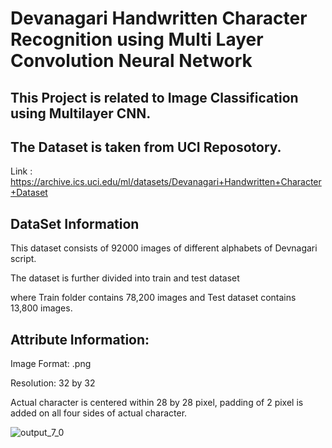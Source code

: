 # Devanagari Handwritten Character Recognition using Multi Layer Convolution Neural Network

## This Project is related to Image Classification using Multilayer CNN.
## The Dataset is taken from UCI Reposotory. 
Link : https://archive.ics.uci.edu/ml/datasets/Devanagari+Handwritten+Character+Dataset


## DataSet Information 

This dataset consists of 92000 images of different alphabets of Devnagari script.

The dataset is further divided into train and test dataset 

where Train folder contains 78,200 images and Test dataset contains 13,800 images.

## Attribute Information:

Image Format: .png 

Resolution: 32 by 32 

Actual character is centered within 28 by 28 pixel, padding of 2 pixel is added on all four sides of actual character.

![output_7_0](https://user-images.githubusercontent.com/34977022/42726920-7314ee3a-87ba-11e8-8837-1c3dda7b4347.png)


